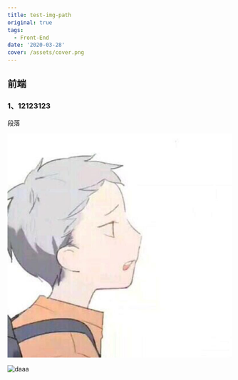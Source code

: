```yaml
---
title: test-img-path
original: true
tags:
  - Front-End
date: '2020-03-28'
cover: /assets/cover.png
---
```

## **前端**

### 1、12123123

段落

![daaa](static/assets/cover.png)

![daaa](assets/cover.png)